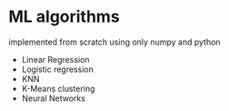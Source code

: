 # ML algorithms 

implemented from scratch using only numpy and python
- Linear Regression
- Logistic regression
- KNN
- K-Means clustering
- Neural Networks
